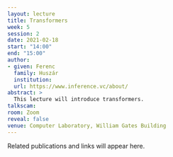 ```yaml
---
layout: lecture
title: Transformers
week: 5
session: 2
date: 2021-02-18
start: "14:00"
end: "15:00"
author:
- given: Ferenc
  family: Huszár
  institution: 
  url: https://www.inference.vc/about/
abstract: >
  This lecture will introduce transformers.
talkscam:
room: Zoom
reveal: false
venue: Computer Laboratory, William Gates Building
---
```


Related publications and links will appear here.


